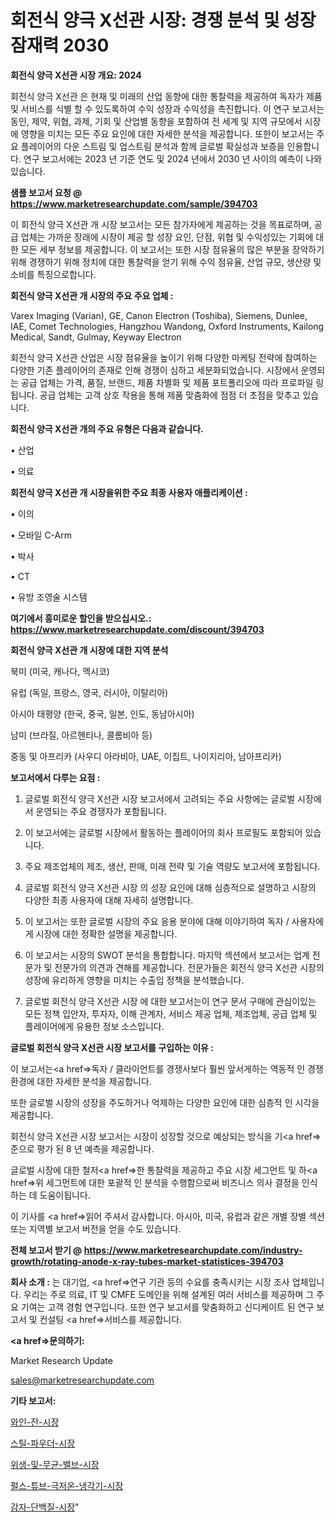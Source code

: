 # 회전식 양극 X선관 시장: 경쟁 분석 및 성장 잠재력 2030

<strong>회전식 양극 X선관 시장 개요: 2024</strong>

회전식 양극 X선관 은 현재 및 미래의 산업 동향에 대한 통찰력을 제공하여 독자가 제품 및 서비스를 식별 할 수 있도록하여 수익 성장과 수익성을 촉진합니다. 이 연구 보고서는 동인, 제약, 위협, 과제, 기회 및 산업별 동향을 포함하여 전 세계 및 지역 규모에서 시장에 영향을 미치는 모든 주요 요인에 대한 자세한 분석을 제공합니다. 또한이 보고서는 주요 플레이어의 다운 스트림 및 업스트림 분석과 함께 글로벌 확실성과 보증을 인용합니다. 연구 보고서에는 2023 년 기준 연도 및 2024 년에서 2030 년 사이의 예측이 나와 있습니다.



<strong>샘플 보고서 요청 @ <a href=https://www.marketresearchupdate.com/sample/394703>https://www.marketresearchupdate.com/sample/394703</a></strong>

이 회전식 양극 X선관 개 시장 보고서는 모든 참가자에게 제공하는 것을 목표로하며, 공급 업체는 가까운 장래에 시장이 제공 할 성장 요인, 단점, 위협 및 수익성있는 기회에 대한 모든 세부 정보를 제공합니다. 이 보고서는 또한 시장 점유율의 많은 부분을 장악하기 위해 경쟁하기 위해 정치에 대한 통찰력을 얻기 위해 수익 점유율, 산업 규모, 생산량 및 소비를 특징으로합니다.



<strong>회전식 양극 X선관 개 시장의 주요 주요 업체 :</strong>

Varex Imaging (Varian), GE, Canon Electron (Toshiba), Siemens, Dunlee, IAE, Comet Technologies, Hangzhou Wandong, Oxford Instruments, Kailong Medical, Sandt, Gulmay, Keyway Electron

회전식 양극 X선관 산업은 시장 점유율을 높이기 위해 다양한 마케팅 전략에 참여하는 다양한 기존 플레이어의 존재로 인해 경쟁이 심하고 세분화되었습니다. 시장에서 운영되는 공급 업체는 가격, 품질, 브랜드, 제품 차별화 및 제품 포트폴리오에 따라 프로파일 링됩니다. 공급 업체는 고객 상호 작용을 통해 제품 맞춤화에 점점 더 초점을 맞추고 있습니다.



<strong>회전식 양극 X선관 개의 주요 유형은 다음과 같습니다.</strong>

• 산업

• 의료



<strong>회전식 양극 X선관 개 시장을위한 주요 최종 사용자 애플리케이션 :</strong>

• 이의

• 모바일 C-Arm

• 박사

• CT

• 유방 조영술 시스템



<strong>여기에서 흥미로운 할인을 받으십시오.: <a href=https://www.marketresearchupdate.com/discount/394703>https://www.marketresearchupdate.com/discount/394703</a></strong>



<strong>회전식 양극 X선관 개 시장에 대한 지역 분석</strong>

북미 (미국, 캐나다, 멕시코)

유럽 (독일, 프랑스, 영국, 러시아, 이탈리아)

아시아 태평양 (한국, 중국, 일본, 인도, 동남아시아)

남미 (브라질, 아르헨티나, 콜롬비아 등)

중동 및 아프리카 (사우디 아라비아, UAE, 이집트, 나이지리아, 남아프리카)



<strong>보고서에서 다루는 요점 :</strong>

1. 글로벌 회전식 양극 X선관 시장 보고서에서 고려되는 주요 사항에는 글로벌 시장에서 운영되는 주요 경쟁자가 포함됩니다.

2. 이 보고서에는 글로벌 시장에서 활동하는 플레이어의 회사 프로필도 포함되어 있습니다.

3. 주요 제조업체의 제조, 생산, 판매, 미래 전략 및 기술 역량도 보고서에 포함됩니다.

4. 글로벌 회전식 양극 X선관 시장 의 성장 요인에 대해 심층적으로 설명하고 시장의 다양한 최종 사용자에 대해 자세히 설명합니다.

5. 이 보고서는 또한 글로벌 시장의 주요 응용 분야에 대해 이야기하여 독자 / 사용자에게 시장에 대한 정확한 설명을 제공합니다.

6. 이 보고서는 시장의 SWOT 분석을 통합합니다. 마지막 섹션에서 보고서는 업계 전문가 및 전문가의 의견과 견해를 제공합니다. 전문가들은 회전식 양극 X선관 시장의 성장에 유리하게 영향을 미치는 수출입 정책을 분석했습니다.

7. 글로벌 회전식 양극 X선관 시장 에 대한 보고서는이 연구 문서 구매에 관심이있는 모든 정책 입안자, 투자자, 이해 관계자, 서비스 제공 업체, 제조업체, 공급 업체 및 플레이어에게 유용한 정보 소스입니다.



<strong>글로벌 회전식 양극 X선관 시장 보고서를 구입하는 이유 :</strong>

이 보고서는<a href=>독자 / 클</a>라이언트를 경쟁사보다 훨씬 앞서게하는 역동적 인 경쟁 환경에 대한 자세한 분석을 제공합니다.

또한 글로벌 시장의 성장을 주도하거나 억제하는 다양한 요인에 대한 심층적 인 시각을 제공합니다.

회전식 양극 X선관 시장 보고서는 시장이 성장할 것으로 예상되는 방식을 기<a href=>준으로</a> 평가 된 8 년 예측을 제공합니다.

글로벌 시장에 대한 철저<a href=>한 통찰력</a>을 제공하고 주요 시장 세그먼트 및 하<a href=>위 세그</a>먼트에 대한 포괄적 인 분석을 수행함으로써 비즈니스 의사 결정을 인식하는 데 도움이됩니다.

이 기사를 <a href=>읽어 주</a>셔서 감사합니다. 아시아, 미국, 유럽과 같은 개별 장별 섹션 또는 지역별 보고서 버전을 얻을 수도 있습니다.



<strong>전체 보고서 받기 @ <a href=https://www.marketresearchupdate.com/industry-growth/rotating-anode-x-ray-tubes-market-statistices-394703>https://www.marketresearchupdate.com/industry-growth/rotating-anode-x-ray-tubes-market-statistices-394703</a></strong>



<strong>회사 소개 :</strong>
는 대기업, <a href=>연구 기</a>관 등의 수요를 충족시키는 시장 조사 업체입니다. 우리는 주로 의료, IT 및 CMFE 도메인을 위해 설계된 여러 서비스를 제공하며 그 주요 기여는 고객 경험 연구입니다. 또한 연구 보고서를 맞춤화하고 신디케이트 된 연구 보고서 및 컨설팅 <a href=>서비</a>스를 제공합니다.



<strong><a href=>문의하기:</a></strong>

Market Research Update

sales@marketresearchupdate.com



<strong>기타 보고서:</strong>

<a href=https://www.linkedin.com/pulse/와인-잔-시장-진입-전략-및-위험-평가2029년-isdailynews/>와인-잔-시장</a>

<a href=https://www.linkedin.com/pulse/스틸-파우더-시장-진입-전략-및-위험-평가2029년-market-matrix-musings-analysis-zdaof/>스틸-파우더-시장</a>

<a href=https://www.linkedin.com/pulse/위생-및-무균-밸브-시장-현재-미래-성장-2029-trendsetters-talk-360-analysis-o4e0f/>위생-및-무균-밸브-시장</a>

<a href=https://www.linkedin.com/pulse/펄스-튜브-극저온-냉각기-시장-동향-및-성장-전망-data-dive-diaries-24-analysis-bftif/>펄스-튜브-극저온-냉각기-시장</a>

<a href=https://www.linkedin.com/pulse/감자-단백질-시장-경쟁-분석-및-성장-잠재력-2029-data-dive-diaries-24-analysis-2vqif/>감자-단백질-시장</a>"

